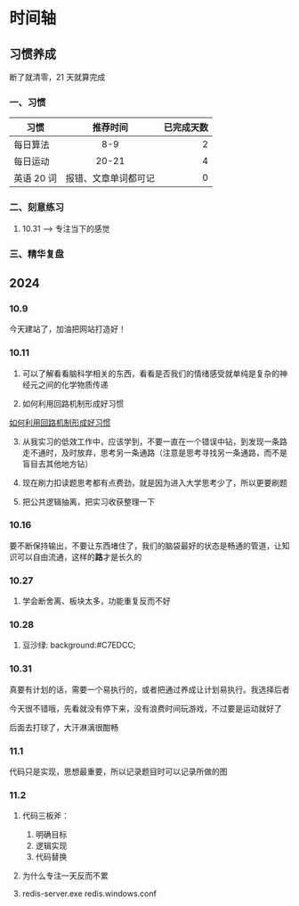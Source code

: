 # 时间轴

## 习惯养成

断了就清零，21 天就算完成

### 一、习惯

| 习惯       |       推荐时间       | 已完成天数 |
| ---------- | :------------------: | ---------: |
| 每日算法   |         8-9          |          2 |
| 每日运动   |        20-21         |          4 |
| 英语 20 词 | 报错、文章单词都可记 |          0 |

### 二、刻意练习

1. 10.31 --> 专注当下的感觉

### 三、精华复盘

## 2024

### 10.9

今天建站了，加油把网站打造好！

### 10.11

1. 可以了解看看脑科学相关的东西，看看是否我们的情绪感受就单纯是复杂的神经元之间的化学物质传递

2. 如何利用回路机制形成好习惯

[如何利用回路机制形成好习惯](../essays/如何利用回路机制形成好习惯)

3. 从我实习的低效工作中，应该学到，不要一直在一个错误中钻，到发现一条路走不通时，及时放弃，思考另一条通路（注意是思考寻找另一条通路，而不是盲目去其他地方钻）

4. 现在刷力扣读题思考都有点费劲，就是因为进入大学思考少了，所以更要刷题

5. 把公共逻辑抽离，把实习收获整理一下

### 10.16

要不断保持输出，不要让东西堵住了，我们的脑袋最好的状态是畅通的管道，让知识可以自由流通，这样的**路**才是长久的

### 10.27

1. 学会断舍离、板块太多，功能重复反而不好

### 10.28

1. 豆沙绿: background:#C7EDCC;

### 10.31

真要有计划的话，需要一个易执行的，或者把通过养成让计划易执行。我选择后者

今天很不错哦，先看就没有停下来，没有浪费时间玩游戏，不过要是运动就好了

后面去打球了，大汗淋漓很酣畅

### 11.1

代码只是实现，思想最重要，所以记录题目时可以记录所做的图

### 11.2

1. 代码三板斧：

   1. 明确目标
   2. 逻辑实现
   3. 代码替换

2. 为什么专注一天反而不累

3. redis-server.exe redis.windows.conf
